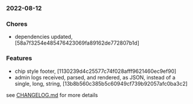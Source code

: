 ### 2022-08-12

### Chores
+ dependencies updated, [58a7f3254e485476423069fa89162de772807b1d]

### Features
+ chip style footer, [1130239d4c25577c74f028afff9621460ec9ef90]
+ admin logs received, parsed, and rendered, as JSON, instead of a single, long, string, [13b8b560c385b5c60949cf739b92057afc0ba3c2]

see <a href='https://github.com/mrjackwills/mealpedant_vue/blob/main/CHANGELOG.md'> CHANGELOG.md</a> for more details
